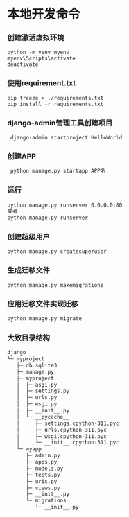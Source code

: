 # 本地开发命令
### 创建激活虚拟环境
```
python -m venv myenv
myenv\Scripts\activate
deactivate
```
### 使用requirement.txt
```
pip freeze > ./requirements.txt
pip install -r requirements.txt
```

### django-admin管理工具创建项目

```
 django-admin startproject HelloWorld
```
### 创建APP

```bash
 python manage.py startapp APP名
```
### 运行
```bash
python manage.py runserver 0.0.0.0:80
或者
python manage.py runserver
```

### 创建超级用户
```
python manage.py createsuperuser
```
### 生成迁移文件
```
python manage.py makemigrations
```
### 应用迁移文件实现迁移
```bash
python manage.py migrate
```

### 大致目录结构
```bash
django
└─ myproject
   ├─ db.sqlite3
   ├─ manage.py
   ├─ myproject
   │  ├─ asgi.py
   │  ├─ settings.py
   │  ├─ urls.py
   │  ├─ wsgi.py
   │  ├─ __init__.py
   │  └─ __pycache__
   │     ├─ settings.cpython-311.pyc
   │     ├─ urls.cpython-311.pyc
   │     ├─ wsgi.cpython-311.pyc
   │     └─ __init__.cpython-311.pyc
   └─ myapp
      ├─ admin.py
      ├─ apps.py
      ├─ models.py
      ├─ tests.py
      ├─ uris.py
      ├─ views.py
      ├─ __init__.py
      └─ migrations
         └─ __init__.py
```




